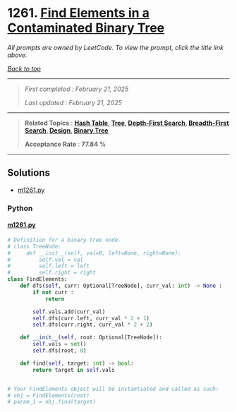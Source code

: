 # 1261. [Find Elements in a Contaminated Binary Tree](<https://leetcode.com/problems/find-elements-in-a-contaminated-binary-tree>)

*All prompts are owned by LeetCode. To view the prompt, click the title link above.*

*[Back to top](<../README.md>)*

------

> *First completed : February 21, 2025*
>
> *Last updated : February 21, 2025*

------

> **Related Topics** : **[Hash Table](<by_topic/Hash Table.md>), [Tree](<by_topic/Tree.md>), [Depth-First Search](<by_topic/Depth-First Search.md>), [Breadth-First Search](<by_topic/Breadth-First Search.md>), [Design](<by_topic/Design.md>), [Binary Tree](<by_topic/Binary Tree.md>)**
>
> **Acceptance Rate** : **77.84 %**

------

## Solutions

- [m1261.py](<../my-submissions/m1261.py>)
### Python
#### [m1261.py](<../my-submissions/m1261.py>)
```Python
# Definition for a binary tree node.
# class TreeNode:
#     def __init__(self, val=0, left=None, right=None):
#         self.val = val
#         self.left = left
#         self.right = right
class FindElements:
    def dfs(self, curr: Optional[TreeNode], curr_val: int) -> None :
        if not curr :
            return

        self.vals.add(curr_val)
        self.dfs(curr.left, curr_val * 2 + 1)
        self.dfs(curr.right, curr_val * 2 + 2)

    def __init__(self, root: Optional[TreeNode]):
        self.vals = set()
        self.dfs(root, 0)

    def find(self, target: int) -> bool:
        return target in self.vals


# Your FindElements object will be instantiated and called as such:
# obj = FindElements(root)
# param_1 = obj.find(target)
```

